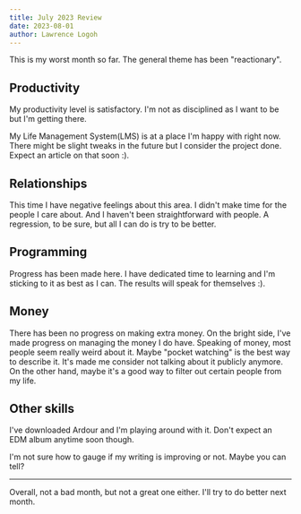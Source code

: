 ```yaml
---
title: July 2023 Review
date: 2023-08-01
author: Lawrence Logoh
---
```


This is my worst month so far.
The general theme has been "reactionary".

## Productivity
My productivity level is satisfactory.
I'm not as disciplined as I want to be but I'm getting there.

My Life Management System(LMS) is at a place I'm happy with right now.
There might be slight tweaks in the future but I consider the project done.
Expect an article on that soon :).

## Relationships
This time I have negative feelings about this area.
I didn't make time for the people I care about.
And I haven't been straightforward with people.
A regression, to be sure, but all I can do is try to be better.

## Programming
Progress has been made here. 
I have dedicated time to learning and I'm sticking to it as best as I can.
The results will speak for themselves :).

## Money
There has been no progress on making extra money.
On the bright side, I've made progress on managing the money I do have.
Speaking of money, most people seem really weird about it.
Maybe "pocket watching" is the best way to describe it.
It's made me consider not talking about it publicly anymore.
On the other hand, maybe it's a good way to filter out certain people from my life.

## Other skills
I've downloaded Ardour and I'm playing around with it.
Don't expect an EDM album anytime soon though. 

I'm not sure how to gauge if my writing is improving or not.
Maybe you can tell?

---

Overall, not a bad month, but not a great one either.
I'll try to do better next month.
